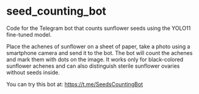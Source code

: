 # seed_counting_bot
Code for the Telegram bot that counts sunflower seeds using the YOLO11 fine-tuned model.

Place the achenes of sunflower on a sheet of paper, take a photo using a smartphone camera and send it to the bot. 
The bot will count the achenes and mark them with dots on the image.
It works only for black-colored sunflower achenes and can also distinguish sterile sunflower ovaries without seeds inside.

You can try this bot at:
https://t.me/SeedsCountingBot
